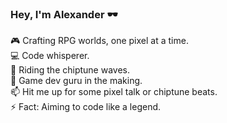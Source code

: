 ### Hey, I'm Alexander 🕶️

🎮 Crafting RPG worlds, one pixel at a time.  
💻 Code whisperer.  
🎵 Riding the chiptune waves.  
🌱 Game dev guru in the making.  
📫 Hit me up for some pixel talk or chiptune beats.  
⚡ Fact: Aiming to code like a legend.
